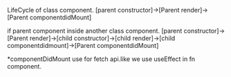 <!-- `````````````````````````````````````````````````` -->

LifeCycle of class component.
[parent constructor]->[Parent render]->[Parent componentdidMount]

if parent component inside another class component.
[parent constructor]->[Parent render]->[child constructor]->[child render]->[child componentdidmount]->[Parent componentdidMount]

*componentDidMount use for fetch api.like we use useEffect in fn component.